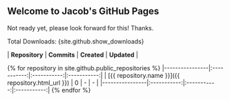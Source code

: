 ## Welcome to Jacob's GitHub Pages

Not ready yet, please look forward for this! Thanks.

Total Downloads: {site.github.show_downloads}

| **Repository** | **Commits** | **Created** | **Updated** |

{% for repository in site.github.public_repositories %}
|----------------|:-----------:|:-----------:|:-----------:|
| [{{ repository.name }}]({{ repository.html_url }}) | 0 | - | - |
|----------------|:-----------:|:-----------:|:-----------:|
{% endfor %}
